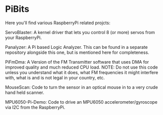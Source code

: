 PiBits
======

Here you'll find various RaspberryPi related projcts:

ServoBlaster:  A kernel driver that lets you control 8 (or more) servos from your RaspberryPi.

Panalyzer:     A Pi based Logic Analyzer.  This can be found in a separate repository alongside this one, but is mentioned here for completeness.

PiFmDma:       A Version of the FM Transmitter software that uses DMA for improved quality and much reduced CPU load.  NOTE: Do not use this code unless you understand what it does, what FM frequencies it might interfere with, what is and is not legal in your country, etc.

MouseScan:     Code to turn the sensor in an optical mouse in to a very crude
               hand held scanner.

MPU6050-Pi-Demo:  Code to drive an MPU6050 accelerometer/gyroscope via I2C
               from the RaspberryPi.
